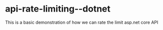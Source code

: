 # api-rate-limiting--dotnet
This is a basic demonstration of how we can rate the limit asp.net core API
